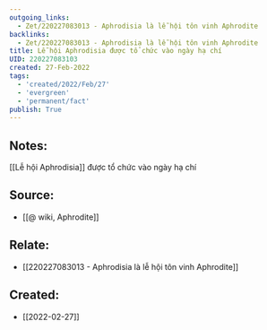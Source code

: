 ```yaml
---
outgoing_links:
  - Zet/220227083013 - Aphrodisia là lễ hội tôn vinh Aphrodite
backlinks:
  - Zet/220227083013 - Aphrodisia là lễ hội tôn vinh Aphrodite
title: Lễ hội Aphrodisia được tổ chức vào ngày hạ chí
UID: 220227083103
created: 27-Feb-2022
tags:
  - 'created/2022/Feb/27'
  - 'evergreen'
  - 'permanent/fact'
publish: True
---
```

## Notes:
[[Lễ hội Aphrodisia]] được tổ chức vào ngày hạ chí

## Source:
- [[@ wiki, Aphrodite]]

## Relate:
- [[220227083013 - Aphrodisia là lễ hội tôn vinh Aphrodite]]
## Created:
- [[2022-02-27]]
